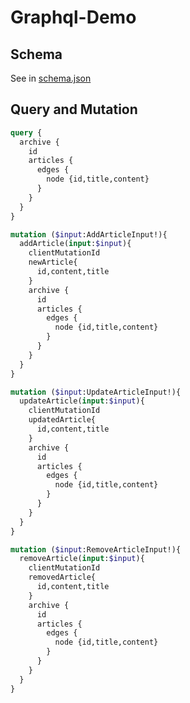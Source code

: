 # Graphql-Demo

## Schema
See in [schema.json](schema/schema.graphql)

## Query and Mutation
```graphql
query {
  archive {
    id
    articles {
      edges {
        node {id,title,content}
      }
    }
  }
}
```

```graphql
mutation ($input:AddArticleInput!){
  addArticle(input:$input){
    clientMutationId
    newArticle{
      id,content,title
    }
    archive {
      id
      articles {
      	edges {
          node {id,title,content}
        }
      }
    }
  }
}
```

```graphql
mutation ($input:UpdateArticleInput!){
  updateArticle(input:$input){
    clientMutationId
    updatedArticle{
      id,content,title
    }
    archive {
      id
      articles {
      	edges {
          node {id,title,content}
        }
      }
    }
  }
}
```

```graphql
mutation ($input:RemoveArticleInput!){
  removeArticle(input:$input){
    clientMutationId
    removedArticle{
      id,content,title
    }
    archive {
      id
      articles {
      	edges {
          node {id,title,content}
        }
      }
    }
  }
}
```
